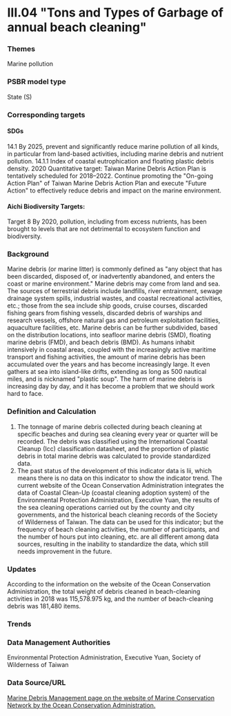 # III.04 "Tons and Types of Garbage of annual beach cleaning"

<script type="text/javascript" src="http://cdn.mathjax.org/mathjax/latest/MathJax.js?config=TeX-AMS-MML_HTMLorMML"></script>

### Themes
Marine pollution
### PSBR model type
State (S)
### Corresponding targets
#### SDGs
14.1 By 2025, prevent and significantly reduce marine pollution of all kinds, in particular from land-based activities, including marine debris and nutrient pollution. 14.1.1 Index of coastal eutrophication and floating plastic debris density. 2020 Quantitative target: Taiwan Marine Debris Action Plan is tentatively scheduled for 2018–2022. Continue promoting the "On-going Action Plan" of Taiwan Marine Debris Action Plan and execute "Future Action" to effectively reduce debris and impact on the marine environment.
#### Aichi Biodiversity Targets:
Target 8 By 2020, pollution, including from excess nutrients, has been brought to levels that are not detrimental to ecosystem function and biodiversity.
### Background
Marine debris (or marine litter) is commonly defined as "any object that has been discarded, disposed of, or inadvertently abandoned, and enters the coast or marine environment." Marine debris may come from land and sea. The sources of terrestrial debris include landfills, river entrainment, sewage drainage system spills, industrial wastes, and coastal recreational activities, etc.; those from the sea include ship goods, cruise courses, discarded fishing gears from fishing vessels, discarded debris of warships and research vessels, offshore natural gas and petroleum exploitation facilities, aquaculture facilities, etc. Marine debris can be further subdivided, based on the distribution locations, into seafloor marine debris (SMD), floating marine debris (FMD), and beach debris (BMD). As humans inhabit intensively in coastal areas, coupled with the increasingly active maritime transport and fishing activities, the amount of marine debris has been accumulated over the years and has become increasingly large. It even gathers at sea into island-like drifts, extending as long as 500 nautical miles, and is nicknamed "plastic soup". The harm of marine debris is increasing day by day, and it has become a problem that we should work hard to face.
### Definition and Calculation
1. The tonnage of marine debris collected during beach cleaning at specific beaches and during sea cleaning every year or quarter will be recorded. The debris was classified using the International Coastal Cleanup (Icc) classification datasheet, and the proportion of plastic debris in total marine debris was calculated to provide standardized data.
2. The past status of the development of this indicator data is Iii, which means there is no data on this indicator to show the indicator trend. The current website of the Ocean Conservation Administration integrates the data of Coastal Clean-Up (coastal cleaning adoption system) of the Environmental Protection Administration, Executive Yuan, the results of the sea cleaning operations carried out by the county and city governments, and the historical beach cleaning records of the Society of Wilderness of Taiwan. The data can be used for this indicator; but the frequency of beach cleaning activities, the number of participants, and the number of hours put into cleaning, etc. are all different among data sources, resulting in the inability to standardize the data, which still needs improvement in the future.
### Updates
According to the information on the website of the Ocean Conservation Administration, the total weight of debris cleaned in beach-cleaning activities in 2018 was 115,578.975 kg, and the number of beach-cleaning debris was 181,480 items.
### Trends
### Data Management Authorities
Environmental Protection Administration, Executive Yuan, Society of Wilderness of Taiwan
### Data Source/URL
[Marine Debris Management page on the website of Marine Conservation Network by the Ocean Conservation Administration.](https://iocean.oca.gov.tw/OCA_OceanConservation/PUBLIC/Marine_Litter.aspx)